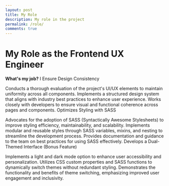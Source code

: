 ```yaml
---
layout: post
title: My Role
description: My role in the project
permalink: /role/
comments: true
---
```


# My Role as the Frontend UX Engineer

**What's my job?** I Ensure Design Consistency

Conducts a thorough evaluation of the project's UI/UX elements to maintain uniformity across all components.
Implements a structured design system that aligns with industry best practices to enhance user experience.
Works closely with developers to ensure visual and functional coherence across pages and components.
Optimizes Styling with SASS

Advocates for the adoption of SASS (Syntactically Awesome Stylesheets) to improve styling efficiency, maintainability, and scalability.
Implements modular and reusable styles through SASS variables, mixins, and nesting to streamline the development process.
Provides documentation and guidance to the team on best practices for using SASS effectively.
Develops a Dual-Themed Interface (Bonus Feature)

Implements a light and dark mode option to enhance user accessibility and personalization.
Utilizes CSS custom properties and SASS functions to dynamically switch themes without redundant styling.
Demonstrates the functionality and benefits of theme switching, emphasizing improved user engagement and inclusivity.

